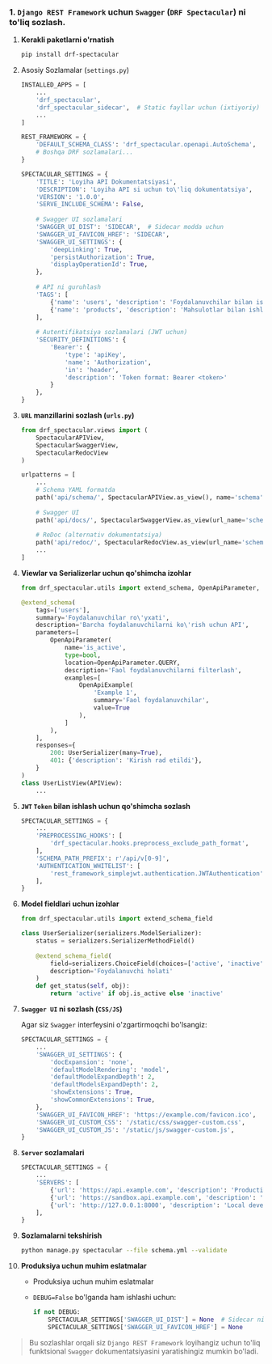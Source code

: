 ### 1. `Django REST Framework` uchun `Swagger` (`DRF Spectacular`) ni to'liq sozlash.

1. **Kerakli paketlarni o'rnatish**
    ```bash
    pip install drf-spectacular
    ```
2. Asosiy Sozlamalar (`settings.py`)   
    ```python
    INSTALLED_APPS = [
        ...
        'drf_spectacular',
        'drf_spectacular_sidecar',  # Static fayllar uchun (ixtiyoriy)
        ...
    ]
    
    REST_FRAMEWORK = {
        'DEFAULT_SCHEMA_CLASS': 'drf_spectacular.openapi.AutoSchema',
        # Boshqa DRF sozlamalari...
    }
    
    SPECTACULAR_SETTINGS = {
        'TITLE': 'Loyiha API Dokumentatsiyasi',
        'DESCRIPTION': 'Loyiha API si uchun to\'liq dokumentatsiya',
        'VERSION': '1.0.0',
        'SERVE_INCLUDE_SCHEMA': False,
        
        # Swagger UI sozlamalari
        'SWAGGER_UI_DIST': 'SIDECAR',  # Sidecar modda uchun
        'SWAGGER_UI_FAVICON_HREF': 'SIDECAR',
        'SWAGGER_UI_SETTINGS': {
            'deepLinking': True,
            'persistAuthorization': True,
            'displayOperationId': True,
        },
        
        # API ni guruhlash
        'TAGS': [
            {'name': 'users', 'description': 'Foydalanuvchilar bilan ishlash'},
            {'name': 'products', 'description': 'Mahsulotlar bilan ishlash'},
        ],
        
        # Autentifikatsiya sozlamalari (JWT uchun)
        'SECURITY_DEFINITIONS': {
            'Bearer': {
                'type': 'apiKey',
                'name': 'Authorization',
                'in': 'header',
                'description': 'Token format: Bearer <token>'
            }
        },
    }
    ```

3. **`URL` manzillarini sozlash (`urls.py`)**
    ```python
    from drf_spectacular.views import (
        SpectacularAPIView,
        SpectacularSwaggerView,
        SpectacularRedocView
    )
    
    urlpatterns = [
        ...
        # Schema YAML formatda
        path('api/schema/', SpectacularAPIView.as_view(), name='schema'),
        
        # Swagger UI
        path('api/docs/', SpectacularSwaggerView.as_view(url_name='schema'), name='swagger-ui'),
        
        # ReDoc (alternativ dokumentatsiya)
        path('api/redoc/', SpectacularRedocView.as_view(url_name='schema'), name='redoc'),
        ...
    ]
    ```

4. **Viewlar va Serializerlar uchun qo'shimcha izohlar**

    ```python
    from drf_spectacular.utils import extend_schema, OpenApiParameter, OpenApiExample
    
    @extend_schema(
        tags=['users'],
        summary='Foydalanuvchilar ro\'yxati',
        description='Barcha foydalanuvchilarni ko\'rish uchun API',
        parameters=[
            OpenApiParameter(
                name='is_active',
                type=bool,
                location=OpenApiParameter.QUERY,
                description='Faol foydalanuvchilarni filterlash',
                examples=[
                    OpenApiExample(
                        'Example 1',
                        summary='Faol foydalanuvchilar',
                        value=True
                    ),
                ]
            ),
        ],
        responses={
            200: UserSerializer(many=True),
            401: {'description': 'Kirish rad etildi'},
        }
    )
    class UserListView(APIView):
        ...
    ```

5. **`JWT` `Token` bilan ishlash uchun qo'shimcha sozlash**

    ```python
    SPECTACULAR_SETTINGS = {
        ...
        'PREPROCESSING_HOOKS': [
            'drf_spectacular.hooks.preprocess_exclude_path_format',
        ],
        'SCHEMA_PATH_PREFIX': r'/api/v[0-9]',
        'AUTHENTICATION_WHITELIST': [
            'rest_framework_simplejwt.authentication.JWTAuthentication',
        ],
    }
    ```
6. **Model fieldlari uchun izohlar**

    ```python
    from drf_spectacular.utils import extend_schema_field
    
    class UserSerializer(serializers.ModelSerializer):
        status = serializers.SerializerMethodField()
        
        @extend_schema_field(
            field=serializers.ChoiceField(choices=['active', 'inactive']),
            description='Foydalanuvchi holati'
        )
        def get_status(self, obj):
            return 'active' if obj.is_active else 'inactive'
    ```

7. **`Swagger UI` ni sozlash (`CSS/JS`)**

    Agar siz `Swagger` interfeysini o'zgartirmoqchi bo'lsangiz:
    ```python
    SPECTACULAR_SETTINGS = {
        ...
        'SWAGGER_UI_SETTINGS': {
            'docExpansion': 'none',
            'defaultModelRendering': 'model',
            'defaultModelExpandDepth': 2,
            'defaultModelsExpandDepth': 2,
            'showExtensions': True,
            'showCommonExtensions': True,
        },
        'SWAGGER_UI_FAVICON_HREF': 'https://example.com/favicon.ico',
        'SWAGGER_UI_CUSTOM_CSS': '/static/css/swagger-custom.css',
        'SWAGGER_UI_CUSTOM_JS': '/static/js/swagger-custom.js',
    }
    ```
8. **`Server` sozlamalari**

    ```python
    SPECTACULAR_SETTINGS = {
        ...
        'SERVERS': [
            {'url': 'https://api.example.com', 'description': 'Production server'},
            {'url': 'https://sandbox.api.example.com', 'description': 'Staging server'},
            {'url': 'http://127.0.0.1:8000', 'description': 'Local development server'},
        ],
    }
    ```

9. **Sozlamalarni tekshirish**

    ```bash
    python manage.py spectacular --file schema.yml --validate
    ```

10. **Produksiya uchun muhim eslatmalar**

    - Produksiya uchun muhim eslatmalar
    - `DEBUG=False` bo'lganda ham ishlashi uchun:

      ```python
      if not DEBUG:
          SPECTACULAR_SETTINGS['SWAGGER_UI_DIST'] = None  # Sidecar ni o'chirish
          SPECTACULAR_SETTINGS['SWAGGER_UI_FAVICON_HREF'] = None
      ```
> Bu sozlashlar orqali siz `Django REST Framework` loyihangiz uchun to'liq funktsional `Swagger` dokumentatsiyasini yaratishingiz mumkin bo'ladi.

























































































